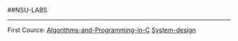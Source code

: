 ##NSU-LABS
____
First Cource:
[Algorithms-and-Programming-in-C](https://github.com/plugatarev/NSU-Labs/tree/main/First_Cource/Algorithms-and-Programming-in-C)
[System-design](https://github.com/plugatarev/NSU-Labs/tree/main/First_Cource/System-design)